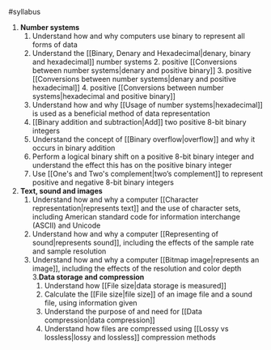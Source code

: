 #syllabus

1. **Number systems**
	1. Understand how and why computers use binary to represent all forms of data 
	2. Understand the [[Binary, Denary and Hexadecimal|denary, binary and hexadecimal]] number systems 
		2. positive [[Conversions between number systems|denary and positive binary]] 
		3. positive [[Conversions between number systems|denary and positive hexadecimal]]
		4. positive [[Conversions between number systems|hexadecimal and positive binary]] 
	3. Understand how and why [[Usage of number systems|hexadecimal]] is used as a beneficial method of data representation 
	4. [[Binary addition and subtraction|Add]] two positive 8-bit binary integers
	5. Understand the concept of [[Binary overflow|overflow]] and why it occurs in binary addition
	6. Perform a logical binary shift on a positive 8-bit binary integer and understand the effect this has on the positive binary integer
	7. Use [[One's and Two's complement|two’s complement]] to represent positive and negative 8-bit binary integers
2. **Text, sound and images**
	1. Understand how and why a computer [[Character representation|represents text]] and the use of character sets, including American standard code for information interchange (ASCII) and Unicode
	2. Understand how and why a computer [[Representing of sound|represents sound]], including the effects of the sample rate and sample resolution
	3. Understand how and why a computer [[Bitmap image|represents an image]], including the effects of the resolution and color depth
3.**Data storage and compression**
		1. Understand how [[File size|data storage is measured]]
		2. Calculate the [[File size|file size]] of an image file and a sound file, using information given
		3. Understand the purpose of and need for [[Data compression|data compression]]
		4. Understand how files are compressed using [[Lossy vs lossless|lossy and lossless]] compression methods

